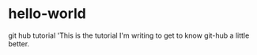 # hello-world
git hub tutorial
'This is the tutorial I'm writing to get to know git-hub a little better.
